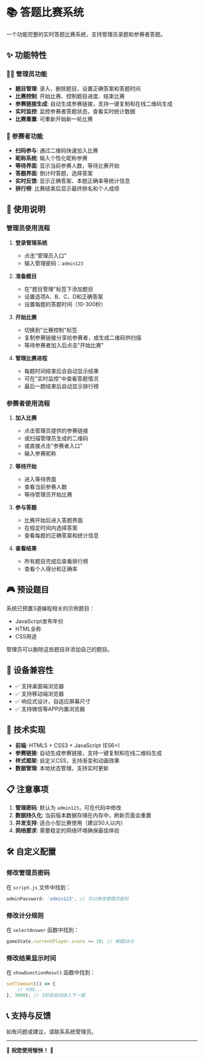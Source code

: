 # 📚 答题比赛系统

一个功能完整的实时答题比赛系统，支持管理员录题和参赛者答题。

## ✨ 功能特性

### 👨‍💼 管理员功能
- **题目管理**: 录入、删除题目，设置正确答案和答题时间
- **比赛控制**: 开始比赛、控制题目进度、结束比赛
- **参赛链接生成**: 自动生成参赛链接，支持一键复制和在线二维码生成
- **实时监控**: 监控参赛者答题状态，查看实时统计数据
- **比赛重置**: 可重新开始新一轮比赛

### 🎯 参赛者功能
- **扫码参与**: 通过二维码快速加入比赛
- **昵称系统**: 输入个性化昵称参赛
- **等待界面**: 显示当前参赛人数，等待比赛开始
- **答题界面**: 倒计时答题，选择答案
- **实时反馈**: 显示正确答案、本题正确率等统计信息
- **排行榜**: 比赛结束后显示最终排名和个人成绩

## 🚀 使用说明

### 管理员使用流程

1. **登录管理系统**
   - 点击"管理员入口"
   - 输入管理密码：`admin123`

2. **准备题目**
   - 在"题目管理"标签下添加题目
   - 设置选项A、B、C、D和正确答案
   - 设置每题的答题时间（10-300秒）

3. **开始比赛**
   - 切换到"比赛控制"标签
   - 复制参赛链接分享给参赛者，或生成二维码供扫描
   - 等待参赛者加入后点击"开始比赛"

4. **管理比赛进程**
   - 每题时间结束后会自动显示结果
   - 可在"实时监控"中查看答题情况
   - 最后一题结束后自动显示排行榜

### 参赛者使用流程

1. **加入比赛**
   - 点击管理员提供的参赛链接
   - 或扫描管理员生成的二维码
   - 或直接点击"参赛者入口"
   - 输入参赛昵称

2. **等待开始**
   - 进入等待界面
   - 查看当前参赛人数
   - 等待管理员开始比赛

3. **参与答题**
   - 比赛开始后进入答题界面
   - 在规定时间内选择答案
   - 查看每题的正确答案和统计信息

4. **查看结果**
   - 所有题目完成后查看排行榜
   - 查看个人得分和正确率

## 🎮 预设题目

系统已预置3道编程相关的示例题目：
- JavaScript发布年份
- HTML全称
- CSS用途

管理员可以删除这些题目并添加自己的题目。

## 📱 设备兼容性

- ✅ 支持桌面端浏览器
- ✅ 支持移动端浏览器
- ✅ 响应式设计，自适应屏幕尺寸
- ✅ 支持微信等APP内置浏览器

## 🔧 技术实现

- **前端**: HTML5 + CSS3 + JavaScript (ES6+)
- **参赛链接**: 自动生成参赛链接，支持一键复制和在线二维码生成
- **样式框架**: 自定义CSS，支持渐变和动画效果
- **数据管理**: 本地状态管理，支持实时更新

## 📋 注意事项

1. **管理密码**: 默认为 `admin123`，可在代码中修改
2. **数据持久化**: 当前版本数据存储在内存中，刷新页面会重置
3. **并发支持**: 适合小型比赛使用（建议50人以内）
4. **网络要求**: 需要稳定的网络环境确保最佳体验

## 🛠️ 自定义配置

### 修改管理员密码
在 `script.js` 文件中找到：
```javascript
adminPassword: 'admin123', // 可以修改管理员密码
```

### 修改计分规则
在 `selectAnswer` 函数中找到：
```javascript
gameState.currentPlayer.score += 10; // 每题10分
```

### 修改结果显示时间
在 `showQuestionResult` 函数中找到：
```javascript
setTimeout(() => {
    // 代码...
}, 3000); // 3秒后自动进入下一题
```

## 📞 支持与反馈

如有问题或建议，请联系系统管理员。

---

🎉 **祝您使用愉快！** 🎉